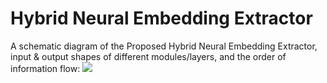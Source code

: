 # Hybrid Neural Embedding Extractor
A schematic diagram of the Proposed Hybrid Neural Embedding Extractor, input & output shapes of different modules/layers, and the order of information flow: ![](/process_pseudo_label_based_speaker_embedding_training.png)
